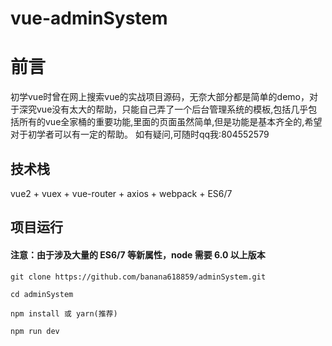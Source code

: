 # vue-adminSystem
# 前言

初学vue时曾在网上搜索vue的实战项目源码，无奈大部分都是简单的demo，对于深究vue没有太大的帮助，只能自己弄了一个后台管理系统的模板,包括几乎包括所有的vue全家桶的重要功能,里面的页面虽然简单,但是功能是基本齐全的,希望对于初学者可以有一定的帮助。
如有疑问,可随时qq我:804552579



## 技术栈

vue2 + vuex + vue-router + axios + webpack + ES6/7


## 项目运行

#### 注意：由于涉及大量的 ES6/7 等新属性，node 需要 6.0 以上版本

```
git clone https://github.com/banana618859/adminSystem.git

cd adminSystem

npm install 或 yarn(推荐)

npm run dev


